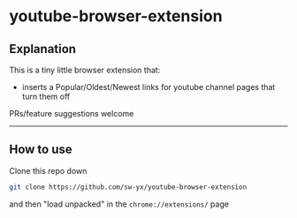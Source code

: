 # youtube-browser-extension


## Explanation

This is a tiny little browser extension that:

- inserts a Popular/Oldest/Newest links for youtube channel pages that turn them off



PRs/feature suggestions welcome

---

## How to use

Clone this repo down 

```bash
git clone https://github.com/sw-yx/youtube-browser-extension
```

and then "load unpacked" in the `chrome://extensions/` page

